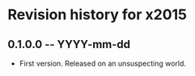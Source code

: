 # Revision history for x2015

## 0.1.0.0 -- YYYY-mm-dd

* First version. Released on an unsuspecting world.
